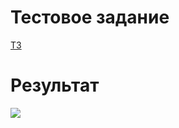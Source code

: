 # Тестовое задание
[ТЗ](https://docs.google.com/document/d/1vgtVVgiTDYZxrgxsXB88Yh6hksLloQN7NxEEJKDtrYc/edit "TZ")


# Результат
![](D:\projects\mono-users\result.gif)



